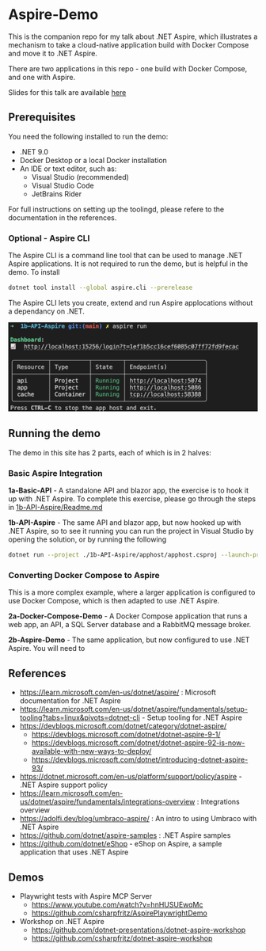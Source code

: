 # Aspire-Demo

This is the companion repo for my talk about .NET Aspire, which illustrates a mechanism to take a cloud-native application build with Docker Compose and move it to .NET Aspire.

There are two applications in this repo - one build with Docker Compose, and one with Aspire.

Slides for this talk are available [here](https://docs.google.com/presentation/d/1pKHi34APKTjNJMnEQa6QBoe_FazFd_tjzxuLe4BMN38/)

## Prerequisites

You need the following installed to run the demo:

- .NET 9.0
- Docker Desktop or a local Docker installation
- An IDE or text editor, such as:
    - Visual Studio (recommended)
    - Visual Studio Code
    - JetBrains Rider

For full instructions on setting up the toolingd, please refere to the documentation in the references.

### Optional - Aspire CLI

The Aspire CLI is a command line tool that can be used to manage .NET Aspire applications. It is not required to run the demo, but is helpful in the demo. To install

```bash
dotnet tool install --global aspire.cli --prerelease
```

The Aspire CLI lets you create, extend and run Aspire applocations without a dependancy on .NET.

![Aspire CLI Dashboard for a running app](media/image.png)

## Running the demo

The demo in this site has 2 parts, each of which is in 2 halves:

### Basic Aspire Integration


**1a-Basic-API** - A standalone API and blazor app, the exercise is to hook it up with .NET Aspire. To complete this exercise, please go through the steps in [1b-API-Aspire/Readme.md](1b-API-Aspire/Readme.md)

**1b-API-Aspire** - The same API and blazor app, but now hooked up with .NET Aspire, so to see it running you can run the project in Visual Studio by opening the solution, or by running the following

```bash
dotnet run --project ./1b-API-Aspire/apphost/apphost.csproj --launch-profile "http"
```

### Converting Docker Compose to Aspire

This is a more complex example, where a larger application is configured to use Docker Compose, which is then adapted to use .NET Aspire.

**2a-Docker-Compose-Demo** - A Docker Compose application that runs a web app, an API, a SQL Server database and a RabbitMQ message broker.

**2b-Aspire-Demo** - The same application, but now configured to use .NET Aspire. You will need to

## References

- https://learn.microsoft.com/en-us/dotnet/aspire/ : Microsoft documentation for .NET Aspire
- https://learn.microsoft.com/en-us/dotnet/aspire/fundamentals/setup-tooling?tabs=linux&pivots=dotnet-cli - Setup tooling for .NET Aspire
- https://devblogs.microsoft.com/dotnet/category/dotnet-aspire/
    - https://devblogs.microsoft.com/dotnet/dotnet-aspire-9-1/
    - https://devblogs.microsoft.com/dotnet/dotnet-aspire-92-is-now-available-with-new-ways-to-deploy/
    - https://devblogs.microsoft.com/dotnet/introducing-dotnet-aspire-93/
- https://dotnet.microsoft.com/en-us/platform/support/policy/aspire - .NET Aspire support policy
- https://learn.microsoft.com/en-us/dotnet/aspire/fundamentals/integrations-overview : Integrations overview
- https://adolfi.dev/blog/umbraco-aspire/ : An intro to using Umbraco with .NET Aspire
- https://github.com/dotnet/aspire-samples : .NET Aspire samples
- https://github.com/dotnet/eShop - eShop on Aspire, a sample application that uses .NET Aspire

## Demos
- Playwright tests with Aspire MCP Server
    - https://www.youtube.com/watch?v=hnHUSUEwqMc
    - https://github.com/csharpfritz/AspirePlaywrightDemo
- Workshop on .NET Aspire
    - https://github.com/dotnet-presentations/dotnet-aspire-workshop
    - https://github.com/csharpfritz/dotnet-aspire-workshop